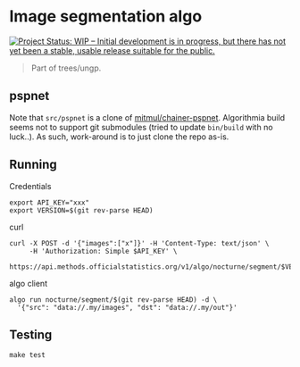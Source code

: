 # Image segmentation algo

[![Project Status: WIP – Initial development is in progress, but there has not yet been a stable, usable release suitable for the public.](http://www.repostatus.org/badges/latest/wip.svg)](http://www.repostatus.org/#wip)

> Part of trees/ungp.


## pspnet 

Note that `src/pspnet` is a clone of [mitmul/chainer-pspnet](https://github.com/mitmul/chainer-pspnet).
Algorithmia build seems not to support git submodules (tried to update `bin/build` with no luck..).
As such, work-around is to just clone the repo as-is.


## Running

Credentials

```
export API_KEY="xxx"
export VERSION=$(git rev-parse HEAD)
```

curl

```
curl -X POST -d '{"images":["x"]}' -H 'Content-Type: text/json' \
     -H 'Authorization: Simple $API_KEY' \
  https://api.methods.officialstatistics.org/v1/algo/nocturne/segment/$VERSION

```

algo client

```
algo run nocturne/segment/$(git rev-parse HEAD) -d \
  '{"src": "data://.my/images", "dst": "data://.my/out"}'
```


## Testing

```
make test
```
